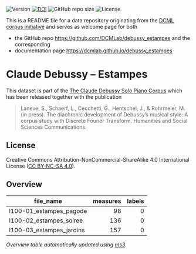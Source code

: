 ![Version](https://img.shields.io/github/v/release/DCMLab/debussy_estampes?display_name=tag)
[![DOI](https://zenodo.org/badge/563838765.svg)](https://zenodo.org/badge/latestdoi/563838765)
![GitHub repo size](https://img.shields.io/github/repo-size/DCMLab/debussy_estampes)
![License](https://img.shields.io/badge/license-CC%20BY--NC--SA%204.0-9cf)


This is a README file for a data repository originating from the [DCML corpus initiative](https://github.com/DCMLab/dcml_corpora)
and serves as welcome page for both 

* the GitHub repo https://github.com/DCMLab/debussy_estampes and the corresponding
* documentation page https://dcmlab.github.io/debussy_estampes

# Claude Debussy – Estampes

This dataset is part of the [The Claude Debussy Solo Piano Corpus](https://github.com/DCMLab/debussy_piano) which has been released together with the publication

> Laneve, S., Schaerf, L., Cecchetti, G., Hentschel, J., & Rohrmeier, M. (in press). The diachronic development of Debussy’s musical style: A corpus study with Discrete Fourier Transform. Humanities and Social Sciences Communications.


## License

Creative Commons Attribution-NonCommercial-ShareAlike 4.0 International License ([CC BY-NC-SA 4.0](https://creativecommons.org/licenses/by-nc-sa/4.0/)).

## Overview
|       file_name        |measures|labels|
|------------------------|-------:|-----:|
|l100-01_estampes_pagode |      98|     0|
|l100-02_estampes_soiree |     136|     0|
|l100-03_estampes_jardins|     157|     0|


*Overview table automatically updated using [ms3](https://johentsch.github.io/ms3/).*

